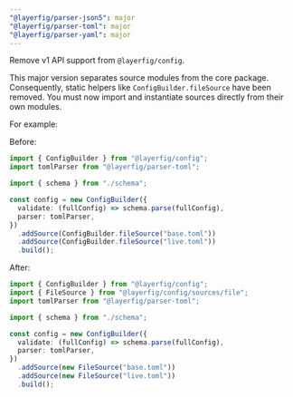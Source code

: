 ```yaml
---
"@layerfig/parser-json5": major
"@layerfig/parser-toml": major
"@layerfig/parser-yaml": major
---
```


Remove v1 API support from `@layerfig/config`.

This major version separates source modules from the core package. Consequently, static helpers like `ConfigBuilder.fileSource` have been removed. You must now import and instantiate sources directly from their own modules.

For example:

Before:

```ts
import { ConfigBuilder } from "@layerfig/config";
import tomlParser from "@layerfig/parser-toml";

import { schema } from "./schema";

const config = new ConfigBuilder({
  validate: (fullConfig) => schema.parse(fullConfig),
  parser: tomlParser,
})
  .addSource(ConfigBuilder.fileSource("base.toml"))
  .addSource(ConfigBuilder.fileSource("live.toml"))
  .build();
```

After:

```ts
import { ConfigBuilder } from "@layerfig/config";
import { FileSource } from "@layerfig/config/sources/file";
import tomlParser from "@layerfig/parser-toml";

import { schema } from "./schema";

const config = new ConfigBuilder({
  validate: (fullConfig) => schema.parse(fullConfig),
  parser: tomlParser,
})
  .addSource(new FileSource("base.toml"))
  .addSource(new FileSource("live.toml"))
  .build();
```
